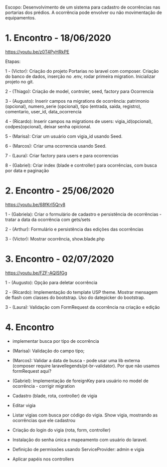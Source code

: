 Escopo: Desenvolvimento de um sistema para cadastro de ocorrências nas
portarias dos prédios. A ocorrência pode envolver ou não movimentação
de equipamentos.

# 1. Encontro - 18/06/2020
https://youtu.be/z0T4PyHRkPE

Etapas:

1 - (Victor): Criação do projeto Portarias no laravel com composer. Criação do banco
de dados, inserção no .env, rodar primeira migration. Inicializar projeto
no git.

2 - (Thiago): Criação de model, controler, seed, factory para Ocorrencia

3 - (Augusto): Inserir campos na migrations de ocorrência: patrimonio (opcional),
numero_serie (opcional), tipo (entrada, saida, registro), comentario, user_id, data_ocorrencia

4 - (Ricardo):  Inserir campos na migrations de users: vigia_id(opcional), codpes(opcional),
deixar senha opicional.

5 - (Marisa): Criar um usuário com vigia_id usando Seed. 

6 - (Marcos): Criar uma ocorrencia usando Seed.

7 - (Laura): Criar factory para users e para ocorrencias

8 - (Gabriel): Criar index (blade e controller) para ocorrências, com busca por data e paginação

# 2. Encontro - 25/06/2020 
https://youtu.be/68fKrI5Qry8

1 - (Gabriela): Criar o formulário de cadastro e persistência de ocorrências - tratar a data da ocorrência com gets/sets

2 - (Arthur): Formulário e persistência das edições das ocorrências

3 - (Victor): Mostrar ocorrência, show.blade.php

# 3. Encontro - 02/07/2020
https://youtu.be/FZF-AQISfGg

1 - (Augusto): Opção para deletar ocorrência

2 - (Ricardo): Implementação do template USP theme. Mostrar mensagem de flash com classes do bootstrap. Uso do datepicker do bootstrap.

3 - (Laura): Validação com FormRequest da ocorrência na criação e edição

# 4. Encontro

 - implementar busca por tipo de ocorrência
 
 - (Marisa): Validação do campo tipo;

 - (Marcos): Validar a data de busca - pode usar uma lib externa (composer require laravellegends/pt-br-validator).
Por que não usamos formRequest aqui?

 - (Gabriel): Implementação de foreignKey para usuário no model de ocorrência - corrigir migration

 - Cadastro (blade, rota, controller) de vigia

 - Editar vigia

 - Listar vigias com busca por código do vigia. Show vigia, mostrando as ocorrências que ele cadastrou

 - Criação do login do vigia (rota, form, controller)

 - Instalação do senha única e mapeamento com usuário do laravel. 
 - Definição de permissões usando ServiceProvider: admin e vigia

 -  Aplicar papéis nos controllers
